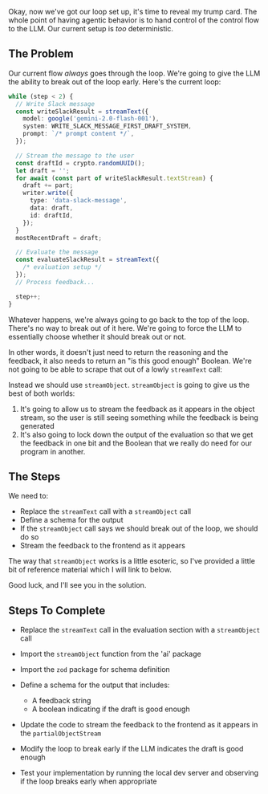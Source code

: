 Okay, now we've got our loop set up, it's time to reveal my trump card. The whole point of having agentic behavior is to hand control of the control flow to the LLM. Our current setup is _too_ deterministic.

## The Problem

Our current flow _always_ goes through the loop. We're going to give the LLM the ability to break out of the loop early. Here's the current loop:

```ts
while (step < 2) {
  // Write Slack message
  const writeSlackResult = streamText({
    model: google('gemini-2.0-flash-001'),
    system: WRITE_SLACK_MESSAGE_FIRST_DRAFT_SYSTEM,
    prompt: `/* prompt content */`,
  });

  // Stream the message to the user
  const draftId = crypto.randomUUID();
  let draft = '';
  for await (const part of writeSlackResult.textStream) {
    draft += part;
    writer.write({
      type: 'data-slack-message',
      data: draft,
      id: draftId,
    });
  }
  mostRecentDraft = draft;

  // Evaluate the message
  const evaluateSlackResult = streamText({
    /* evaluation setup */
  });
  // Process feedback...

  step++;
}
```

Whatever happens, we're always going to go back to the top of the loop. There's no way to break out of it here. We're going to force the LLM to essentially choose whether it should break out or not.

In other words, it doesn't just need to return the reasoning and the feedback, it also needs to return an "is this good enough" Boolean. We're not going to be able to scrape that out of a lowly `streamText` call:

Instead we should use `streamObject`. `streamObject` is going to give us the best of both worlds:

1. It's going to allow us to stream the feedback as it appears in the object stream, so the user is still seeing something while the feedback is being generated
2. It's also going to lock down the output of the evaluation so that we get the feedback in one bit and the Boolean that we really do need for our program in another.

## The Steps

We need to:

- Replace the `streamText` call with a `streamObject` call
- Define a schema for the output
- If the `streamObject` call says we should break out of the loop, we should do so
- Stream the feedback to the frontend as it appears

The way that `streamObject` works is a little esoteric, so I've provided a little bit of reference material which I will link to below.

Good luck, and I'll see you in the solution.

## Steps To Complete

- Replace the `streamText` call in the evaluation section with a `streamObject` call

- Import the `streamObject` function from the 'ai' package

- Import the `zod` package for schema definition

- Define a schema for the output that includes:
  - A feedback string
  - A boolean indicating if the draft is good enough

- Update the code to stream the feedback to the frontend as it appears in the `partialObjectStream`

- Modify the loop to break early if the LLM indicates the draft is good enough

- Test your implementation by running the local dev server and observing if the loop breaks early when appropriate
